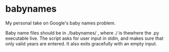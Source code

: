 babynames
=========

My personal take on Google's baby names problem.

Baby name files should be in ./babynames/ , where ./ is thewhere the .py executable live. The script asks for user input in stdin, and makes sure that only valid years are entered. It also exits gracefully with an empty input.
